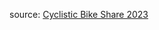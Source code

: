 source: [Cyclistic Bike Share 2023](https://www.kaggle.com/datasets/godofoutcasts/cyclistic-bike-share-2023)
